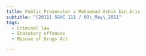 ```yaml
---
title: Public Prosecutor v Mohammad Ashik bin Aris 
subtitle: "[2011] SGHC 111 / 03\_May\_2011"
tags:
  - Criminal law
  - Statutory offences
  - Misuse of Drugs Act

---
```


